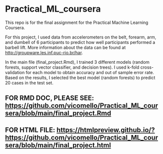# Practical_ML_coursera

This repo is for the final assignment for the Practical Machine Learning Coursera.

For this project, I used data from accelerometers on the belt, forearm, arm, and dumbell of 6 participants to predict how well participants performed a barbell lift. More information about the data can be found at http://groupware.les.inf.puc-rio.br/har.


In the main file (final_project.Rmd), I trained 3 different models (random forests, support vector classifier, and decision trees). I used k-fold cross-validation for each model to obtain accuracy and out of sample error rate. Based on the results, I selected the best model (random forests) to predict 20 cases in the test set. 

## FOR RMD DOC, PLEASE SEE: https://github.com/vicomello/Practical_ML_coursera/blob/main/final_project.Rmd

## FOR HTML FILE: https://htmlpreview.github.io/?https://github.com/vicomello/Practical_ML_coursera/blob/main/final_project.html
